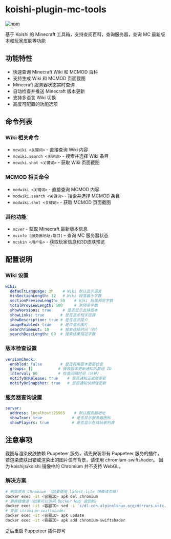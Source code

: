 # koishi-plugin-mc-tools

[![npm](https://img.shields.io/npm/v/koishi-plugin-mc-tools?style=flat-square)](https://www.npmjs.com/package/koishi-plugin-mc-tools)

基于 Koishi 的 Minecraft 工具箱，支持查阅百科，查询服务器，查询 MC 最新版本和玩家皮肤等功能

## 功能特性

- 快速查询 Minecraft Wiki 和 MCMOD 百科
- 支持生成 Wiki 和 MCMOD 页面截图
- Minecraft 服务器状态实时查询
- 自动检查并推送 Minecraft 版本更新
- 支持多语言 Wiki 切换
- 高度可配置的功能选项

## 命令列表

### Wiki 相关命令

- `mcwiki <关键词>` - 直接查询 Wiki 内容
- `mcwiki.search <关键词>` - 搜索并选择 Wiki 条目
- `mcwiki.shot <关键词>` - 获取 Wiki 页面截图

### MCMOD 相关命令

- `modwiki <关键词>` - 直接查询 MCMOD 内容
- `modwiki.search <关键词>` - 搜索并选择 MCMOD 条目
- `modwiki.shot <关键词>` - 获取 MCMOD 页面截图

### 其他功能

- `mcver` - 获取 Minecraft 最新版本信息
- `mcinfo [服务器地址:端口]` - 查询 MC 服务器状态
- `mcskin <用户名>` - 获取玩家信息和3D皮肤预览

## 配置说明

### Wiki 设置

```yaml
wiki:
  defaultLanguage: zh    # Wiki 默认显示语言
  minSectionLength: 12   # Wiki 段落最小字数
  sectionPreviewLength: 50    # Wiki 段落预览字数
  totalPreviewLength: 500     # 总预览字数
  showVersions: true     # 是否显示支持版本
  showLinks: true       # 是否显示相关链接
  showDescription: true # 是否显示简介
  imageEnabled: true    # 是否显示图片
  searchTimeout: 10     # 搜索选择时间（秒）
  searchDescLength: 60  # 搜索结果描述字数
```

### 版本检查设置

```yaml
versionCheck:
  enabled: false        # 是否启用版本更新检查
  groups: []           # 接收版本更新通知的群组 ID
  interval: 60         # 检查间隔时间（分钟）
  notifyOnRelease: true    # 是否通知正式版更新
  notifyOnSnapshot: true   # 是否通知快照版更新
```

### 服务器查询设置

```yaml
server:
  address: localhost:25565    # 默认服务器地址
  showIcon: true             # 是否显示服务器图标
  showPlayers: true          # 是否显示在线玩家列表
```

## 注意事项

截图与渲染皮肤依赖 Puppeteer 服务，请先安装带有 Puppeteer 服务的插件。
若渲染皮肤出错或渲染出的图片仅有背景，请使用 chromium-swiftshader。
因为 koishijs/koishi 镜像中的 Chromium 并不支持 WebGL。

### 解决方案

```bash
# 删除原有 Chromium （如果使用 latest-lite 镜像请忽略）
docker exec -it <容器ID> apk del chromium
# 更换镜像源（如果可以访问 Docker Hub 请忽略）
docker exec -it <容器ID> sed -i 's/dl-cdn.alpinelinux.org/mirrors.ustc.edu.cn/g' /etc/apk/repositories
# 安装 chromium-swiftshader
docker exec -it <容器ID> apk update
docker exec -it <容器ID> apk add chromium-swiftshader
```

之后重启 Puppeteer 插件即可
